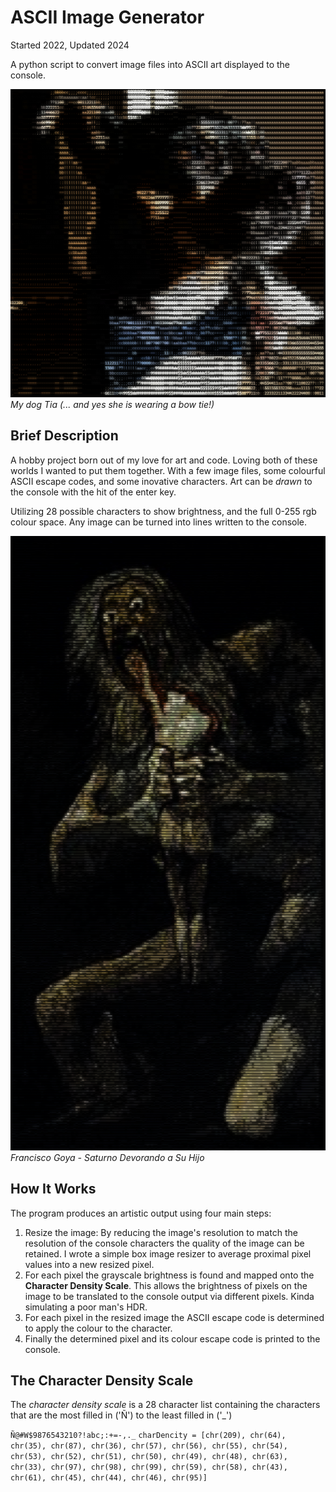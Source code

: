 # ASCII Image Generator
Started 2022, Updated 2024

A python script to convert image files into ASCII art displayed to the console.

![Image of ASCII art of a dog][imgFirstImg]
*My dog Tia (... and yes she is wearing a bow tie!)*

## Brief Description
A hobby project born out of my love for art and code. Loving both of these worlds I wanted to put them together. With a few image files, some colourful ASCII escape codes, and some inovative characters. Art can be *drawn* to the console with the hit of the enter key.

Utilizing 28 possible characters to show brightness, and the full 0-255 rgb colour space. Any image can be turned into lines written to the console. 

![Image of ASCII art of Saturno Devorando a Su Hijo](/img/ASCII_Saturno_Devorando_a_Su_Hijo.png)
*Francisco Goya - Saturno Devorando a Su Hijo*

## How It Works

The program produces an artistic output using four main steps:
1. Resize the image: By reducing the image's resolution to match the resolution of the console characters the quality of the image can be retained. I wrote a simple box image resizer to average proximal pixel values into a new resized pixel.
2. For each pixel the grayscale brightness is found and mapped onto the **Character Density Scale**. This allows the brightness of pixels on the image to be translated to the console output via different pixels. Kinda simulating a poor man's HDR.
3. For each pixel in the resized image the ASCII escape code is determined to apply the colour to the character.
4. Finally the determined pixel and its colour escape code is printed to the console.

## The Character Density Scale
The *character density scale* is a 28 character list containing the characters that are the most filled in ('Ñ') to the least filled in ('_')

`Ñ@#W$9876543210?!abc;:+=-,._`
`charDencity = [chr(209), chr(64), chr(35), chr(87), chr(36), chr(57), chr(56), chr(55), chr(54), chr(53), chr(52), chr(51), chr(50), chr(49), chr(48), chr(63), chr(33), chr(97), chr(98), chr(99), chr(59), chr(58), chr(43), chr(61), chr(45), chr(44), chr(46), chr(95)]`

[imgFirstImg]: /img/ASCIIDog.png